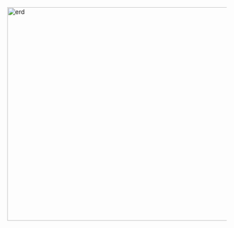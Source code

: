 <img width="1089" height="490" alt="erd" src="https://github.com/user-attachments/assets/a2ecab91-e2bb-4d26-97de-d70b23489f55" />
